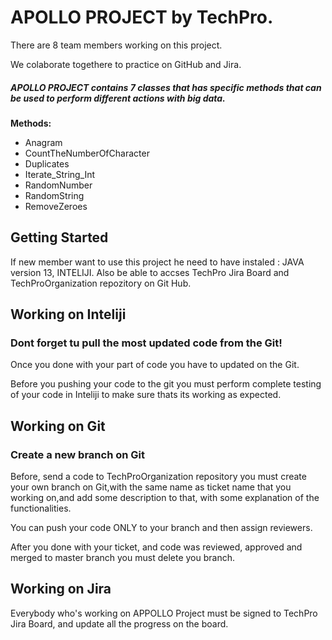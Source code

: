 # APOLLO PROJECT by TechPro.

There are 8 team members working on this project.

We colaborate togethere to practice on GitHub and Jira.

##### APOLLO PROJECT contains 7 classes that has specific methods that can be used to perform different actions with big data.
**Methods:**

- Anagram
- CountTheNumberOfCharacter
- Duplicates
- Iterate_String_Int
- RandomNumber
- RandomString
- RemoveZeroes


## Getting Started
If new member want to use this project he need to have instaled : JAVA version 13, INTELIJI.
Also be able to accses TechPro Jira Board and TechProOrganization repozitory on Git Hub.

## Working on Inteliji
### Dont forget tu pull the most updated code from the Git!
Once you done with your part of code you have to updated on the Git.

Before you pushing your code to the git you must perform complete testing of your code in Inteliji to make sure thats its working as expected.

## Working on Git
### Create a new branch on Git

Before, send a code to TechProOrganization repository you must create your own branch on Git,with the same name as ticket name that you working on,and add some description to that, with some explanation of the functionalities.

You can push your code ONLY to your branch and then assign reviewers.

After you done with your ticket, and code was reviewed, approved and merged to master branch you must delete you branch.

## Working on Jira
Everybody who's working on APPOLLO Project must be signed to TechPro Jira Board, and update all the progress on the board.
